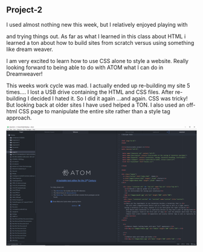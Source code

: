 ## Project-2
I used almost nothing new this week, but I relatively enjoyed playing with <div> and trying things
out. As far as what I learned in this class about HTML i learned a ton about how to build sites from scratch versus using something like dream weaver.

I am very excited to learn how to use CSS alone to style a website. Really looking forward to being able to do with ATOM what I can do in Dreamweaver!

This weeks work cycle was mad. I actually ended up re-building my site 5 times.... I lost a USB drive containing the HTML and CSS files. After re-building I decided I hated it. So I did it again ...and again. CSS was tricky! But looking back at older sites I have used helped a TON. I also used an off-html CSS page to manipulate the entire site rather than a style tag approach.

![Screenie](Images/screenie.png)
